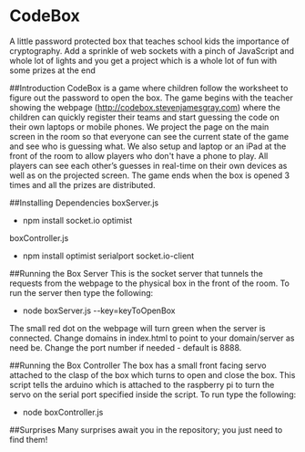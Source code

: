 CodeBox
=======
A little password protected box that teaches school kids the importance of cryptography.  Add a sprinkle of web sockets with a pinch of JavaScript and whole lot of lights and you get a project which is a whole lot of fun with some prizes at the end

##Introduction
CodeBox is a game where children follow the worksheet to figure out the password to open the box.  The game begins with the teacher showing the webpage (<http://codebox.stevenjamesgray.com>) where the children can quickly register their teams and start guessing the code on their own laptops or mobile phones.  We project the page on the main screen in the room so that everyone can see the current state of the game and see who is guessing what. We also setup and laptop or an iPad at the front of the room to allow players who don't have a phone to play. All players can see each other’s guesses in real-time on their own devices as well as on the projected screen.  The game ends when the box is opened 3 times and all the prizes are distributed.

##Installing Dependencies 
boxServer.js
* npm install socket.io optimist

boxController.js
* npm install optimist serialport socket.io-client

##Running the Box Server
This is the socket server that tunnels the requests from the webpage to the physical box in the front of the room.  To run the server then type the following:

* node boxServer.js --key=keyToOpenBox

The small red dot on the webpage will turn green when the server is connected.  Change domains in index.html to point to your domain/server as need be.  Change the port number if needed - default is 8888.

##Running the Box Controller
The box has a small front facing servo attached to the clasp of the box which turns to open and close the box.  This script tells the arduino which is attached to the raspberry pi to turn the servo on the serial port specified inside the script.  To run type the following:

* node boxController.js

##Surprises
Many surprises await you in the repository; you just need to find them!
